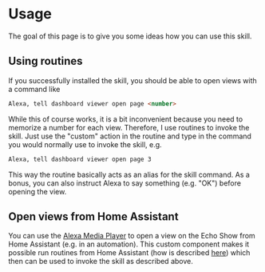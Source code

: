 # Usage

The goal of this page is to give you some ideas how you can use this skill.

## Using routines

If you successfully installed the skill, you should be able to open views with a command like

```html
Alexa, tell dashboard viewer open page <number>
```

While this of course works, it is a bit inconvenient because you need to memorize a number for each view. Therefore, I use routines to invoke the skill. Just use the "custom" action in the routine and type in the command you would normally use to invoke the skill, e.g.

```html
Alexa, tell dashboard viewer open page 3
```

This way the routine basically acts as an alias for the skill command. As a bonus, you can also instruct Alexa to say something (e.g. "OK") before opening the view.

## Open views from Home Assistant

You can use the [Alexa Media Player](https://github.com/custom-components/alexa_media_player) to open a view on the Echo Show from Home Assistant (e.g. in an automation). This custom component makes it possible run routines from Home Assistant (how is described [here](https://github.com/custom-components/alexa_media_player/wiki#alexa-routines)) which then can be used to invoke the skill as described above.
